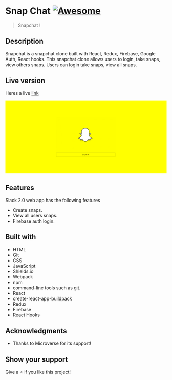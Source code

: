 # Snap Chat [![Awesome](https://cdn.rawgit.com/sindresorhus/awesome/d7305f38d29fed78fa85652e3a63e154dd8e8829/media/badge.svg)](https://github.com/imhilla/snapchat)

>  Snapchat !

## Description

Snapchat is a snapchat clone built with React, Redux, Firebase, Google Auth, React hooks. This snapchat clone allows users to login, take snaps, view others snaps. Users can login take snaps, view all snaps.

## Live version

Heres a live <a href="https://snapchat-387f2.web.app/">link</a>


<img src="./src/images/snap.PNG" alt="">

<!-- <img src="./src/images/snaps.PNG" alt=""> -->

## Features

Slack 2.0 web  app has the following features
- Create snaps.
- View all users snaps.
- Firebase auth login.

## Built with

- HTML
- Git
- CSS
- JavaScript
- Shields.io
- Webpack
- npm
- command-line tools such as git.
- React
- create-react-app-buildpack
- Redux
- Firebase
- React Hooks

<!-- ## Author

Reach out!

👤 **Hillary Kiptoo**

- LinkedIn: [Hillary Kiptoo](https://www.linkedin.com/in/hillarykiptoo)
- Github: [@imhilla](https://github.com/imhilla)
- Twitter: [@hillarykiptoo](https://twitter.com/hillarykiptoo_) -->

## Acknowledgments

- Thanks to Microverse for its support!

## Show your support

Give a ⭐️ if you like this project!

<!-- ## License

[![License](http://img.shields.io/:license-mit-blue.svg?style=flat-square)](http://badges.mit-license.org)

- **[MIT license](http://opensource.org/licenses/mit-license.php)** -->
